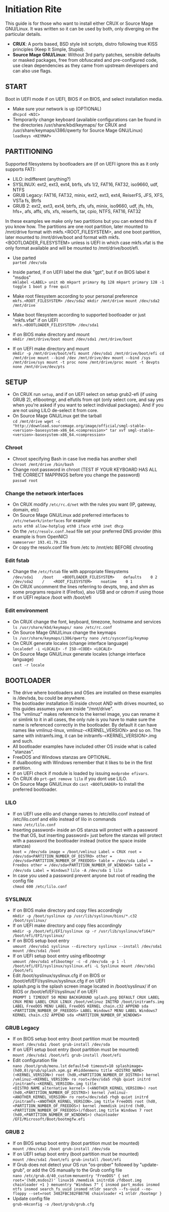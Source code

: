 # Initiation Rite

This guide is for those who want to install either CRUX or Source Mage GNU/Linux. It was written so it can be used by both, only diverging on the particular details.
* __CRUX__: A ports based, BSD style init scripts, distro following true KISS principles (Keep It Simple, Stupid).
* __Source Mage GNU/Linux__: Without 3rd party patches, sensible defaults or masked packages, free from obfuscated and pre-configured code, use clean dependencies as they came from upstream developers and can also use flags. 

## START
Boot in UEFI mode if on UEFI, BIOS if on BIOS, and select installation media.
* Make sure your network is up (OPTIONAL)  
`dhcpcd <NIC>`
* Temporarily change keyboard (available configurations can be found in the directories /usr/share/kbd/keymaps/ for CRUX and /usr/share/keymaps/i386/qwerty for Source Mage GNU/Linux)  
`loadkeys <KEYMAP>`

## PARTITIONING
Supported filesystems by bootloaders are (if on UEFI ignore this as it only supports FAT):
* LILO: indifferent (anything?)
* SYSLINUX: ext2, ext3, ext4, btrfs, ufs 1/2, FAT16, FAT32, iso9660, udf, NTFS
* GRUB Legacy: FAT16, FAT32, minix, ext2, ext3, ext4, ReiserFS, JFS, XFS, VSTa fs, Btrfs
* GRUB 2: ext2, ext3, ext4, btrfs, zfs, ufs, minix, iso9660, udf, jfs, hfs, hfs+, afs, affs, sfs, xfs, reiserfs, tar, cpio, NTFS, FAT16, FAT32

In these examples we make only two partitions but you can extend this if you know how. The partitions are one root partition, later mounted to /mnt/drive format with mkfs.<ROOT_FILESYSTEM>, and one boot partition, later mounted to /mnt/drive/boot and format with mkfs.<BOOTLOADER_FILESYSTEM> unless is UEFI in which case mkfs.vfat is the only format available and will be mounted to /mnt/drive/boot/efi.

* Use parted  
`parted /dev/sda`
* Inside parted, if on UEFI label the disk "gpt", but if on BIOS label it "msdos"  
`mklabel <LABEL>
unit mb
mkpart primary 0g 128
mkpart primary 128 -1
toggle 1 boot
p free
quit`

* Make root filesystem according to your personal preference  
`mkfs.<ROOT_FILESYSTEM> /dev/sda2
mkdir /mnt/drive
mount /dev/sda2 /mnt/drive`
* Make boot filesystem according to supported bootloader or just "mkfs.vfat" if on UEFI  
`mkfs.<BOOTLOADER_FILESYSTEM> /dev/sda1`
* If on BIOS make directory and mount  
`mkdir /mnt/drive/boot
mount /dev/sda1 /mnt/drive/boot`
* If on UEFI make directory and mount  
`mkdir -p /mnt/drive/boot/efi
mount /dev/sda1 /mnt/drive/boot/efi
cd /mnt/drive
mount --bind /dev /mnt/drive/dev
mount --bind /sys /mnt/drive/sys
mount -t proc none /mnt/drive/proc
mount -t devpts none /mnt/drive/dev/pts`

## SETUP
* On CRUX run `setup`, and if on UEFI select on setup grub2-efi (if using GRUB 2), efibootmgr, and elfutils from opt (only select core, and say yes when you're asked if you want to select individual packages). And if you are not using LILO de-select it from core.
* On Source Mage GNU/Linux get the tarball  
`cd /mnt/drive
wget -c "http://download.sourcemage.org/image/official/smgl-stable-<version>-basesystem-x86_64.<compression>"
tar xvf smgl-stable-<version>-basesystem-x86_64.<compression>`

### Chroot
* Chroot specifying Bash in case live media has another shell  
`chroot /mnt/drive /bin/bash`
* Change root password in chroot (TEST IF YOUR KEYBOARD HAS ALL THE CORRECT MAPPINGS before you change the password)  
`passwd root`

### Change the network interfaces
* On CRUX modify `/etc/rc.d/net` with the rules you want (IP, gateway, domain, etc)
* On Source Mage GNU/Linux add preferred interfaces to `/etc/network/interfaces` for example  
`auto eth0
allow-hotplug eth0
iface eth0 inet dhcp`
* On the `/etc/resolv.conf.head` file set your preferred DNS provider (this example is from OpenNIC)  
`nameserver 193.41.79.236`
* Or copy the resolv.conf file from /etc to /mnt/etc BEFORE chrooting

### Edit fstab
* Change the `/etc/fstab` file with appropriate filesystems  
`/dev/sda1    /boot    <BOOTLOADER_FILESYSTEM>    defaults    0 2
/dev/sda2    /    <ROOT_FILESYSTEM>    noatime    0 1`
* On CRUX uncomment the lines referring to devpts, tmp, and shm as some programs require it (Firefox), also USB and or cdrom if using those
* If on UEFI replace /boot with /boot/efi

### Edit environment
* On CRUX change the font, keyboard, timezone, hostname and services  
`ls /usr/share/kbd/keymaps/
nano /etc/rc.conf`
* On Source Mage GNU/Linux change the keymaps  
`ls /usr/share/keymaps/i386/qwerty
nano /etc/sysconfig/keymap`
* On CRUX generate locales (change interface language)  
`localedef -i <LOCALE> -f ISO-<CODE> <LOCALE>`
* On Source Mage GNU/Linux generate locales (change interface language)  
`cast -r locale`

## BOOTLOADER
* The drive where bootloaders and OSes are installed on these examples is /dev/sda, bu could be anywhere.
* The bootloader installation IS inside chroot AND with drives mounted, so this guides assumes you are inside "/mnt/drive".
* The "vmlinuz" makes reference to the kernel image, you can rename it or simlink to it in all cases, the only rule is you have to make sure the name is referenced correctly in the bootloader. By default it can have names like vmlinuz-linux, vmlinuz-<KERNEL_VERSION> and so on. The same with initramfs.img, it can be initramfs-<KERNEL_VERSION>.img and such.
* All bootloader examples have included other OS inside what is called "stanzas".
* FreeDOS and Windows stanzas are OPTIONAL.
* If dualbooting with Windows remember that it likes to be in the first partition.
* If on UEFI check if module is loaded by issuing `modprobe efivars`.
* On CRUX do `prt-get remove lilo` if you dont use LILO.
* On Source Mage GNU/Linux do `cast <BOOTLOADER>` to install the preferred bootloader.

### LILO
* If on UEFI use elilo and change names to /etc/elilo.conf instead of /etc/lilo.conf and elilo instead of lilo in commands  
`nano /etc/lilo.conf`
* Inserting password=<PASSWORD> inside an OS stanza will protect with a password the that OS, but inserting password=<PASSWORD> just before the stanzas will protect with a password the bootloader instead (notice the space inside stanzas)  
`boot = /dev/sda
image = /boot/vmlinuz
     Label = CRUX
     root = /dev/sda<PARTITION_NUMBER_OF_DISTRO>
other = /dev/sda<PARTITION_NUMBER_OF_FREEDOS>
     table = /dev/sda
     Label = FreeDos
other = /dev/sda<PARTITION_NUMBER_OF_WINDOWS>
     table = /dev/sda
     Label = Windows7`
`lilo -A /dev/sda 1
lilo`
* In case you used a password prevent anyone but root of reading the config file  
`chmod 600 /etc/lilo.conf`

### SYSLINUX
* If on BIOS make directory and copy files accordingly  
`mkdir -p /boot/syslinux
cp /usr/lib/syslinux/bios/*.c32 /boot/syslinux/`
* If on UEFI make directory and copy files accordingly  
`mkdir -p /boot/efi/EFI/syslinux
cp -r /usr/lib/syslinux/efi64/* /boot/efi/EFI/syslinux/`
* If on BIOS setup boot entry  
`umount /dev/sda1
syslinux --directory syslinux --install /dev/sda1
mount /dev/sda1 /boot`
* If on UEFI setup boot entry using efibootmgr  
`umount /dev/sda1
efibootmgr -c -d /dev/sda -p 1 -l /boot/efi/EFI/syslinux/syslinux.efi -L Syslinux
mount /dev/sda1 /boot/efi`
* Edit /boot/syslinux/syslinux.cfg if on BIOS or /boot/efi/EFI/syslinux/syslinux.cfg if on UEFI
* splash.png is the splash screen image located in /boot/syslinux/ if on BIOS or /boot/efi/EFI/syslinux/ if on UEFI  
`PROMPT 1
TIMEOUT 50
MENU BACKGROUND splash.png
DEFAULT CRUX
LABEL CRUX
      MENU LABEL CRUX
      LINUX /boot/vmlinuz
      INITRD /boot/initramfs.img
LABEL FreeDOS
      MENU LABEL FreeDOS
      KERNEL chain.c32
      APPEND sda <PARTITION_NUMBER_OF_FREEDOS>
LABEL Windows7
      MENU LABEL Windows7
      KERNEL chain.c32
      APPEND sda <PARTITION_NUMBER_OF_WINDOWS>`

### GRUB Legacy
* If on BIOS setup boot entry (boot partition must be mounted)  
`mount /dev/sda1 /boot
grub-install /dev/sda`
* If on UEFI setup boot entry (boot partition must be mounted)  
`mount /dev/sda1 /boot/efi
grub-install /boot/efi`
* Edit configuration file  
`nano /boot/grub/menu.lst`
`default=0
timeout=10
splashimage=(hd0,0)/grub/splash.xpm.gz
#hiddenmenu
title <DISTRO_NAME> (<KERNEL_VERSION>)
        root (hd0,<PARTITION_NUMBER_OF_DISTRO>)
        kernel /vmlinuz-<KERNEL_VERSION> ro root=/dev/sda5 rhgb quiet
        initrd /initramfs-<KERNEL_VERSION>.img
title <DISTRO_NAME_alternative_kernel> (<ANOTHER_KERNEL_VERSION>)
        root (hd0,<PARTITION_NUMBER_OF_DISTRO>)
        kernel /vmlinuz-<ANOTHER_KERNEL_VERSION> ro root=/dev/sda5 rhgb quiet
        initrd /initramfs-<ANOTHER_KERNEL_VERSION>.img
title FreeDOS
        root (hd0,<PARTITION_NUMBER_OF_FREEDOS>)
        kernel /memdisk
        initrd (hd0,<PARTITION_NUMBER_OF_FREEDOS>)/fdboot.img
title Windows 7
        root (hd0,<PARTITION_NUMBER_OF_WINDOWS>)
        chainloader /EFI/Microsoft/Boot/bootmgfw.efi`

### GRUB 2
* If on BIOS setup boot entry (boot partition must be mounted)  
`mount /dev/sda1 /boot
grub-install /dev/sda`
* If on UEFI setup boot entry (boot partition must be mounted)  
`mount /dev/sda1 /boot/efi
grub-install /boot/efi`
* If Grub does not detect your OS run "os-prober" followed by "update-grub", or add the OS manually to the Grub config file  
`nano /etc/grub.d/40_custom`
`menuentry "FreeDOS" {
set root='(hd0,msdos2)'
linux16 /memdisk
initrd16 /fdboot.img
chainloader +1
}
menuentry "Windows 7" {
insmod part_msdos
insmod ntfs
insmod search_fs_uuid
insmod ntldr
search --fs-uuid --no-floppy --set=root 3482FBC382FB879E
chainloader +1
ntldr /bootmgr
}`
* Update config file  
`grub-mkconfig -o /boot/grub/grub.cfg`
